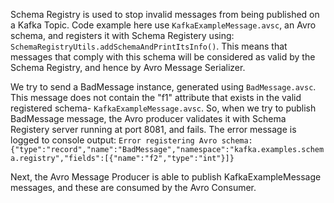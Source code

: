 Schema Registry is used to stop invalid messages from being published on a Kafka Topic.
Code example here use `KafkaExampleMessage.avsc`, an Avro schema, and registers it with Schema Registery using: `SchemaRegistryUtils.addSchemaAndPrintItsInfo()`.
This means that messages that comply with this schema will be considered as valid by the Schema Registry, and hence by Avro Message Serializer.

We try to send a BadMessage instance, generated using `BadMessage.avsc`.
This message does not contain the "f1" attribute that exists in the valid registered schema- `KafkaExampleMessage.avsc`.
So, when we try to publish BadMessage message, the Avro producer validates it with Schema Registery server running at port 8081, and fails.
The error message is logged to console output: 
`Error registering Avro schema: {"type":"record","name":"BadMessage","namespace":"kafka.examples.schema.registry","fields":[{"name":"f2","type":"int"}]}`

Next, the Avro Message Producer is able to publish KafkaExampleMessage messages, and these are consumed by the Avro Consumer.
